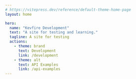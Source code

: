 ```yaml
---
# https://vitepress.dev/reference/default-theme-home-page
layout: home

hero:
  name: "Kevfire Development"
  text: "A site for testing and learning."
  tagline: A site for testing
  actions:
    - theme: brand
      text: Development
      link: /development
    - theme: alt
      text: API Examples
      link: /api-examples
---
```


